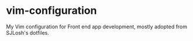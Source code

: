 # vim-configuration

My Vim configuration for Front end app development, mostly adopted from SJLosh's dotfiles.
